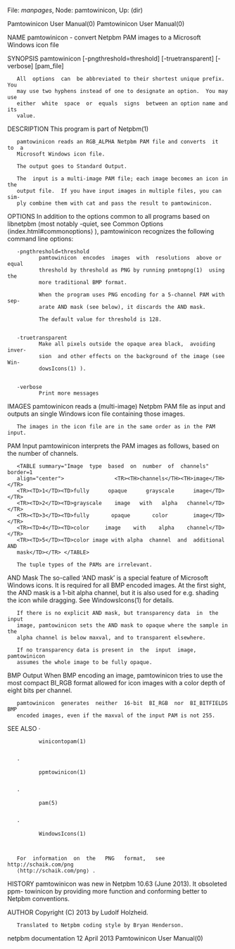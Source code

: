 File: *manpages*,  Node: pamtowinicon,  Up: (dir)

Pamtowinicon User Manual(0)                        Pamtowinicon User Manual(0)



NAME
       pamtowinicon  -  convert  Netpbm PAM images to a Microsoft Windows icon
       file


SYNOPSIS
       pamtowinicon  [-pngthreshold=threshold]  [-truetransparent]  [-verbose]
       [pam_file]

       All  options  can  be abbreviated to their shortest unique prefix.  You
       may use two hyphens instead of one to designate an option.  You may use
       either  white  space  or  equals  signs  between an option name and its
       value.


DESCRIPTION
       This program is part of Netpbm(1)

       pamtowinicon reads an RGB_ALPHA Netpbm PAM file and converts  it  to  a
       Microsoft Windows icon file.

       The output goes to Standard Output.

       The  input is a multi-image PAM file; each image becomes an icon in the
       output file.  If you have input images in multiple files, you can  sim-
       ply combine them with cat and pass the result to pamtowinicon.



OPTIONS
       In  addition  to  the options common to all programs based on libnetpbm
       (most notably -quiet, see Common Options ⟨index.html#commonoptions⟩  ),
       pamtowinicon recognizes the following command line options:



       -pngthreshold=threshold
              pamtowinicon  encodes  images  with  resolutions  above or equal
              threshold by threshold as PNG by running pnmtopng(1)  using  the
              more traditional BMP format.

              When the program uses PNG encoding for a 5-channel PAM with sep-
              arate AND mask (see below), it discards the AND mask.

              The default value for threshold is 128.


       -truetransparent
              Make all pixels outside the opaque area black,  avoiding  inver-
              sion  and other effects on the background of the image (see Win-
              dowsIcons(1) ).


       -verbose
              Print more messages





IMAGES
       pamtowinicon reads a (multi-image) Netpbm PAM file as input and outputs
       an single Windows icon file containing those images.

       The images in the icon file are in the same order as in the PAM input.



   PAM Input
       pamtowinicon  interprets the PAM images as follows, based on the number
       of channels.

       <TABLE summary="Image  type  based  on  number  of  channels"  border=1
       align="center">                <TR><TH>channels</TH><TH>image</TH></TR>
       <TR><TD>1</TD><TD>fully      opaque      grayscale      image</TD></TR>
       <TR><TD>2</TD><TD>grayscale    image   with   alpha   channel</TD></TR>
       <TR><TD>3</TD><TD>fully       opaque       color        image</TD></TR>
       <TR><TD>4</TD><TD>color     image    with    alpha    channel</TD></TR>
       <TR><TD>5</TD><TD>color image with alpha  channel  and  additional  AND
       mask</TD></TR> </TABLE>

       The tuple types of the PAMs are irrelevant.



   AND Mask
       The  so-called &lsquo;AND mask&rsquo; is a special feature of Microsoft
       Windows icons.  It is required for all  BMP  encoded  images.   At  the
       first sight, the AND mask is a 1-bit alpha channel, but it is also used
       for e.g. shading the icon while dragging.  See WindowsIcons(1)
        for details.

       If there is no explicit AND mask, but transparency data  in  the  input
       image, pamtowinicon sets the AND mask to opaque where the sample in the
       alpha channel is below maxval, and to transparent elsewhere.

       If no transparency data is present in  the  input  image,  pamtowinicon
       assumes the whole image to be fully opaque.



   BMP Output
       When  BMP encoding an image, pamtowinicon tries to use the most compact
       BI_RGB format allowed for icon images with a color depth of eight  bits
       per channel.

       pamtowinicon  generates  neither  16-bit  BI_RGB  nor  BI_BITFIELDS BMP
       encoded images, even if the maxval of the input PAM is not 255.



SEE ALSO
       ·

              winicontopam(1)


       ·

              ppmtowinicon(1)


       ·

              pam(5)


       ·

              WindowsIcons(1)



       For  information  on  the   PNG   format,   see   http://schaik.com/png
       ⟨http://schaik.com/png⟩ .



HISTORY
       pamtowinicon  was  new  in Netpbm 10.63 (June 2013).  It obsoleted ppm-
       towinicon by providing more function and conforming  better  to  Netpbm
       conventions.



AUTHOR
       Copyright (C) 2013 by Ludolf Holzheid.

       Translated to Netpbm coding style by Bryan Henderson.



netpbm documentation             12 April 2013     Pamtowinicon User Manual(0)

